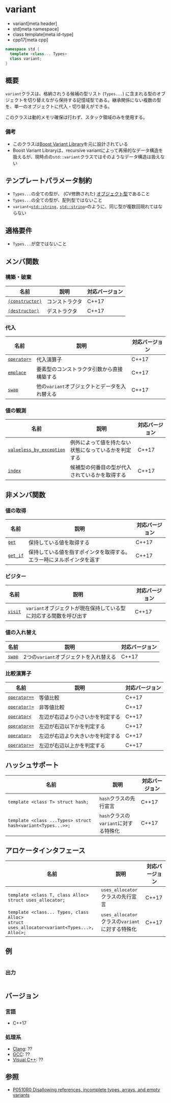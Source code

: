 # variant
* variant[meta header]
* std[meta namespace]
* class template[meta id-type]
* cpp17[meta cpp]

```cpp
namespace std {
  template <class... Types>
  class variant;
}
```

## 概要
`variant`クラスは、格納されうる候補の型リスト (`Types...`) に含まれる型のオブジェクトを切り替えながら保持する記憶域型である。継承関係にない複数の型を、単一のオブジェクトに代入・切り替えができる。

このクラスは動的メモリ確保は行わず、スタック領域のみを使用する。


### 備考
- このクラスは[Boost Variant Library](https://boost.org/libs/variant)を元に設計されている
- Boost Variant Libraryは、recursive variantによって再帰的なデータ構造を扱えるが、現時点の`std::variant`クラスではそのようなデータ構造は扱えない


## テンプレートパラメータ制約
- `Types...`の全ての型が、 (CV修飾された) [オブジェクト型](/reference/type_traits/is_object.md)であること
- `Types...`の全ての型が、配列型ではないこと
- `variant<`[`std::string`](/reference/string/basic_string.md)`,` [`std::string`](/reference/string/basic_string.md)`>`のように、同じ型が複数回現れてはならない


## 適格要件
- `Types...`が空ではないこと


## メンバ関数
### 構築・破棄

| 名前 | 説明 | 対応バージョン |
|------|------|----------------|
| [`(constructor)`](variant/op_constructor.md) | コンストラクタ | C++17 |
| [`(destructor)`](variant/op_destructor.md)   | デストラクタ | C++17 |


### 代入

| 名前 | 説明 | 対応バージョン |
|------|------|----------------|
| [`operator=`](variant/op_assign.md) | 代入演算子 | C++17 |
| [`emplace`](variant/emplace.md)     | 要素型のコンストラクタ引数から直接構築する | C++17 |
| [`swap`](variant/swap.md)           | 他の`variant`オブジェクトとデータを入れ替える | C++17 |


### 値の観測

| 名前 | 説明 | 対応バージョン |
|------|------|----------------|
| [`valueless_by_exception`](variant/valueless_by_exception.md) | 例外によって値を持たない状態になっているかを判定する | C++17 |
| [`index`](variant/index.md) | 候補型の何番目の型が代入されているかを取得する | C++17 |


## 非メンバ関数
### 値の取得

| 名前 | 説明 | 対応バージョン |
|------|------|----------------|
| [`get`](variant/get.md) | 保持している値を取得する | C++17 |
| [`get_if`](variant/get_if.md) | 保持している値を指すポインタを取得する。エラー時にヌルポインタを返す | C++17 |


### ビジター

| 名前 | 説明 | 対応バージョン |
|------|------|----------------|
| [`visit`](visit.md) | `variant`オブジェクトが現在保持している型に対応する関数を呼び出す | C++17 |


### 値の入れ替え

| 名前 | 説明 | 対応バージョン |
|------|------|----------------|
| [`swap`](variant/swap_free.md) | 2つの`variant`オブジェクトを入れ替える | C++17 |


### 比較演算子

| 名前 | 説明 | 対応バージョン |
|------|------|----------------|
| [`operator==`](variant/op_equal.md)         | 等値比較 | C++17 |
| [`operator!=`](variant/op_not_equal.md)     | 非等値比較 | C++17 |
| [`operator<`](variant/op_less.md)           | 左辺が右辺より小さいかを判定する | C++17 |
| [`operator<=`](variant/op_less_equal.md)    | 左辺が右辺以下かを判定する | C++17 |
| [`operator>`](variant/op_greater.md)        | 左辺が右辺より大きいかを判定する | C++17 |
| [`operator>=`](variant/op_greater_equal.md) | 左辺が右辺以上かを判定する | C++17 |


## ハッシュサポート

| 名前 | 説明 | 対応バージョン |
|------------------------------------------------|----------------------------------------|-------|
| `template <class T> struct hash;`              | `hash`クラスの先行宣言                 | C++17 |
| `template <class ...Types> struct hash<variant<Types...>>;` | `hash`クラスの`variant`に対する特殊化 | C++17 |


## アロケータインタフェース

| 名前 | 説明 | 対応バージョン |
|------------------------------------------------|----------------------------------------|-------|
| `template <class T, class Alloc> struct uses_allocator;` | `uses_allocator`クラスの先行宣言 | C++17 |
| `template <class... Types, class Alloc>`<br/> `struct uses_allocator<variant<Types...>, Alloc>;` | `uses_allocator`クラスの`variant`に対する特殊化 | C++17 |


## 例
```cpp example
```

### 出力
```
```


## バージョン
### 言語
- C++17

### 処理系
- [Clang](/implementation.md#clang): ??
- [GCC](/implementation.md#gcc): ??
- [Visual C++](/implementation.md#visual_cpp): ??


## 参照
- [P0510R0 Disallowing references, incomplete types, arrays, and empty variants](http://www.open-std.org/jtc1/sc22/wg21/docs/papers/2016/p0510r0.html)

